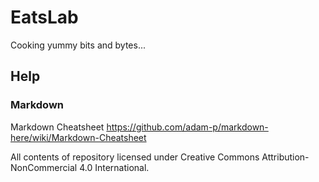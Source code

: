 # EatsLab
Cooking yummy bits and bytes...

## Help

### Markdown

Markdown Cheatsheet
https://github.com/adam-p/markdown-here/wiki/Markdown-Cheatsheet

All contents of repository licensed under Creative Commons Attribution-NonCommercial 4.0 International.
